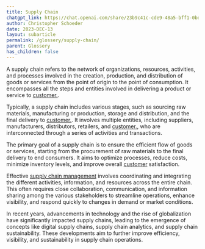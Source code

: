 ```yaml
---
title: Supply Chain
chatgpt_link: https://chat.openai.com/share/23b9c41c-cde9-48a5-bff1-0bd4f55192ca
author: Christopher Schoeder
date: 2023-DEC-13
layout: subarticle
permalink: /glossery/supply-chain/
parent: Glossery
has_children: false
---
```



A supply chain refers to the network of organizations, resources, activities, and processes involved in the creation, production, and distribution of goods or services from the point of origin to the point of consumption. It encompasses all the steps and entities involved in delivering a product or service to <a href="/parties/customers">customer.</a>.

Typically, a supply chain includes various stages, such as sourcing raw materials, manufacturing or production, storage and distribution, and the final delivery to <a href="/parties/customers">customer.</a>. It involves multiple entities, including suppliers, manufacturers, distributors, retailers, and <a href="/parties/customers">customer.</a>, who are interconnected through a series of activities and transactions.

The primary goal of a supply chain is to ensure the efficient flow of goods or services, starting from the procurement of raw materials to the final delivery to end consumers. It aims to optimize processes, reduce costs, minimize inventory levels, and improve overall <a href="/parties/customers">customer</a> satisfaction.

Effective <a href="/glossery/supply-chain">supply chain management</a> involves coordinating and integrating the different activities, information, and resources across the entire chain. This often requires close collaboration, communication, and information sharing among the various stakeholders to streamline operations, enhance visibility, and respond quickly to changes in demand or market conditions.

In recent years, advancements in technology and the rise of globalization have significantly impacted supply chains, leading to the emergence of concepts like digital supply chains, supply chain analytics, and supply chain sustainability. These developments aim to further improve efficiency, visibility, and sustainability in supply chain operations.
